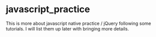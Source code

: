 # javascript_practice

This is more about javascript native practice / jQuery following some tutorials. I will list them up later with bringing more details. 

